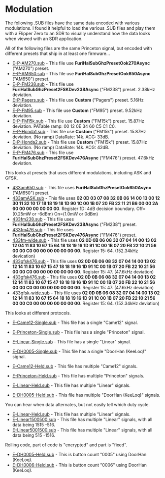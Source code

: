 # Modulation
The following .SUB files have the same data encoded with various modulations.  I found it helpful to load the various .SUB files and play them with a Flipper Zero to an SDR to visually understand how the data looks when viewed with an SDR application.

All of the following files are the same Princeton signal, but encoded with different presets that ship in at least one firmware...
- [E-P-AM270.sub](./E-P-AM270.sub) - This file use **FuriHalSubGhzPresetOok270Async** ("AM270") preset.
- [E-P-AM650.sub](./E-P-AM650.sub) - This file use **FuriHalSubGhzPresetOok650Async** ("AM650") preset.
- [E-P-FM238.sub](./E-P-FM238.sub) - This file use **FuriHalSubGhzPreset2FSKDev238Async** ("FM238") preset. 2.38kHz deviation.
- [E-P-Pagers.sub](./E-P-Pagers.sub) - This file use **Custom** ("Pagers") preset. 5.16Hz deviation.
- [E-P-FM95.sub](./E-P-FM95.sub) - This file use **Custom** ("FM95") preset. 9.52kHz deviation.
- [E-P-FM15k.sub](./E-P-FM15k.sub) - This file use **Custom** ("FM15k") preset. 15.87Hz deviation. PATable ramp: 00 12 0E 34 60 C5 C1 C0.
- [E-P-Honda1.sub](./E-P-Honda1.sub) - This file use **Custom** ("FM15k") preset. 15.87Hz deviation. (No ramp) DataRate: 14k. ACG: 33dB.
- [E-P-Honda2.sub](./E-P-Honda2.sub) - This file use **Custom** ("FM15k") preset. 15.87Hz deviation. (No ramp) DataRate: 14k. ACG: 42dB.
- [E-P-FM476.sub](./E-P-FM476.sub) - This file use **FuriHalSubGhzPreset2FSKDev476Async** ("FM476") preset. 47.6kHz deviation.

This looks at presets that uses different modulations, including ASK and GFSK.
- [433am650.sub](./433am650.sub) - This file uses **FuriHalSubGhzPresetOok650Async** ("AM650") preset.
- [433amASK.sub](./433amASK.sub) - This file uses **02 0D 03 07 08 32 0B 06 14 00 13 00 12 30 11 32 10 17 18 18 19 18 1D 90 1C 00 1B 07 20 FB 22 11 21 B6 00 00 2A 60 00 00 00 00 00 00**. Register 1D: 4dB decision boundary. Off=(0.25mW or -6dBm) On=(1.0mW or 0dBm)
- [433fm238.sub](./433fm238.sub) - This file uses **FuriHalSubGhzPreset2FSKDev238Async** ("FM238") preset.
- [433fm476.sub](./433fm476.sub) - This file uses **FuriHalSubGhzPreset2FSKDev476Async** ("FM476") preset.
- [433fm-wide.sub](./433fm-wide.sub) - This file uses **02 0D 0B 06 08 32 07 04 14 00 13 02 12 04 11 83 10 67 15 64 18 18 19 16 1D 91 1C 00 1B 07 20 FB 22 10 21 56 00 00 C0 00 00 00 00 00 00 00**. Register 15: 64. (152.34kHz devication)
- [433gfsk476.sub](./433gfsk476.sub) - This file uses **02 0D 0B 06 08 32 07 04 14 00 13 02 12 14 11 83 10 67 15 47 18 18 19 16 1D 91 1C 00 1B 07 20 FB 22 10 21 56 00 00 C0 00 00 00 00 00 00 00**. Register 15: 47. (47.6kHz deviation)
- [433gfsk476.sub](./433gfsk476.sub) - This file uses **02 0D 0B 06 08 32 07 04 14 00 13 02 12 14 11 83 10 67 15 47 18 18 19 16 1D 91 1C 00 1B 07 20 FB 22 10 21 56 00 00 C0 00 00 00 00 00 00 00**. Register 15: 47. (47.6kHz deviation)
- [433gfsk-wide.sub](./433gfsk-wide.sub) - This file uses **02 0D 0B 06 08 32 07 04 14 00 13 02 12 14 11 83 10 67 15 64 18 18 19 16 1D 91 1C 00 1B 07 20 FB 22 10 21 56 00 00 C0 00 00 00 00 00 00 00**. Register 15: 64. (152.34kHz deviation)

This looks at different protocols.
- [E-Came12-Single.sub](./E-Came12-Single.sub) - This file has a single "Came12" signal.
- [E-Princeton-Single.sub](./E-Princeton-Single.sub) - This file has a single "Princeton" signal.
- [E-Linear-Single.sub](./E-Linear-Single.sub) - This file has a single "Linear" signal.
- [E-DH0005-Single.sub](./E-DH0005-Single.sub) - This file has a single "DoorHan (KeeLoq)" signal.

- [E-Came12-Held.sub](./E-Came12-Held.sub) - This file has multiple "Came12" signals.
- [E-Princeton-Held.sub](./E-Princeton-Held.sub) - This file has multiple "Princeton" signals.
- [E-Linear-Held.sub](./E-Linear-Held.sub) - This file has multiple "Linear" signals.
- [E-DH0005-Held.sub](./E-DH0005-Held.sub) - This file has multiple "DoorHan (KeeLoq)" signals.

You can hear when data alternates, but not easily tell which duty cycle.
- [E-Linear-Held.sub](./E-Linear-Held.sub) - This file has multiple "Linear" signals.
- [E-Linear1500500.sub](./E-Linear1500500.sub) - This file has multiple "Linear" signals, with all data being 1515 -516.
- [E-Linear5001500.sub](./E-Linear5001500.sub) - This file has multiple "Linear" signals, with all data being 515 -1516.

Rolling code, part of code is "encrypted" and part is "fixed".
- [E-DH0005-Held.sub](./E-DH0005-Held.sub) - This is button count "0005" using DoorHan (KeeLoq).
- [E-DH0006-Held.sub](./E-DH0006-Held.sub) - This is button count "0006" using DoorHan (KeeLoq).